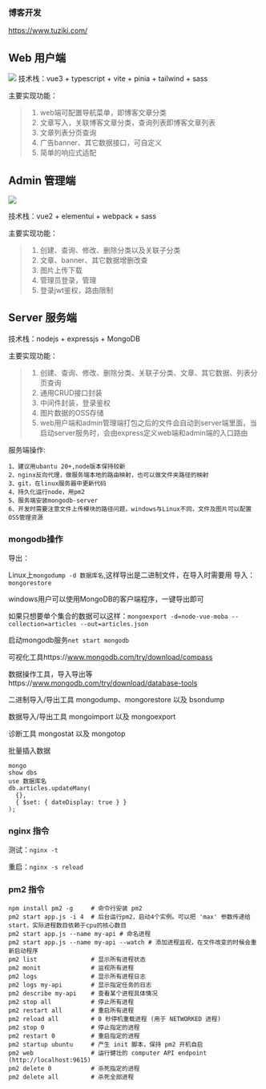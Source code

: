 ### 博客开发
https://www.tuziki.com/

## Web 用户端
<img src='https://hkroom.oss-cn-shenzhen.aliyuncs.com/web1fewq23f43675.png'>
技术栈：vue3 + typescript + vite + pinia + tailwind + sass

主要实现功能：
>1. web端可配置导航菜单，即博客文章分类
>2. 文章写入，关联博客文章分类，查询列表即博客文章列表
>3. 文章列表分页查询
>4. 广告banner、其它数据接口，可自定义
>5. 简单的响应式适配

## Admin 管理端
<img src='https://hkroom.oss-cn-shenzhen.aliyuncs.com/admin1fwqfewqf.png'>

技术栈：vue2 + elementui + webpack + sass

主要实现功能：
>1. 创建、查询、修改、删除分类以及关联子分类
>2. 文章、banner、其它数据增删改查
>3. 图片上传下载
>4. 管理员登录，管理
>5. 登录jwt鉴权，路由限制

## Server 服务端
技术栈：nodejs + expressjs + MongoDB

主要实现功能：
>1. 创建、查询、修改、删除分类、关联子分类、文章、其它数据、列表分页查询
>2. 通用CRUD接口封装
>3. 中间件封装，登录鉴权
>4. 图片数据的OSS存储
>5. web用户端和admin管理端打包之后的文件会自动到server端里面，当启动server服务时，会由express定义web端和admin端的入口路由

服务端操作:
```
1、建议用ubantu 20+,node版本保持较新
2、nginx反向代理，做服务端本地的路由映射，也可以做文件夹路径的映射
3、git，在linux服务器中更新代码
4、持久化运行node，用pm2 
5、服务端安装mongodb-server
6、开发时需要注意文件上传模块的路径问题，windows与Linux不同，文件及图片可以配置OSS管理资源
```

### mongodb操作

导出：

Linux上``mongodump -d 数据库名``,这样导出是二进制文件，在导入时需要用 导入：``mongorestore`` 

windows用户可以使用MongoDB的客户端程序，一键导出即可

如果只想要单个集合的数据可以这样：``mongoexport -d=node-vue-moba --collection=articles --out=articles.json``

启动mongodb服务``net start mongodb``

可视化工具https://www.mongodb.com/try/download/compass

数据操作工具，导入导出等https://www.mongodb.com/try/download/database-tools

二进制导入/导出工具 mongodump、mongorestore 以及 bsondump

数据导入/导出工具 mongoimport 以及 mongoexport

诊断工具 mongostat 以及 mongotop

批量插入数据
```
mongo
show dbs
use 数据库名
db.articles.updateMany(
  {},
  { $set: { dateDisplay: true } }
);
```

### nginx 指令
测试：`` nginx -t ``

重启：`` nginx -s reload ``

### pm2 指令
```
npm install pm2 -g     # 命令行安装 pm2 
pm2 start app.js -i 4  # 后台运行pm2，启动4个实例。可以把 'max' 参数传递给 start，实际进程数目依赖于cpu的核心数目
pm2 start app.js --name my-api # 命名进程
pm2 start app.js --name my-api --watch # 添加进程监视，在文件改变的时候会重新启动程序
pm2 list               # 显示所有进程状态
pm2 monit              # 监视所有进程
pm2 logs               # 显示所有进程日志
pm2 logs my-api        # 显示指定任务的日志
pm2 describe my-api    # 查看某个进程具体情况
pm2 stop all           # 停止所有进程
pm2 restart all        # 重启所有进程
pm2 reload all         # 0 秒停机重载进程 (用于 NETWORKED 进程)
pm2 stop 0             # 停止指定的进程
pm2 restart 0          # 重启指定的进程
pm2 startup ubuntu     # 产生 init 脚本，保持 pm2 开机自启
pm2 web                # 运行健壮的 computer API endpoint (http://localhost:9615)
pm2 delete 0           # 杀死指定的进程
pm2 delete all         # 杀死全部进程
```




